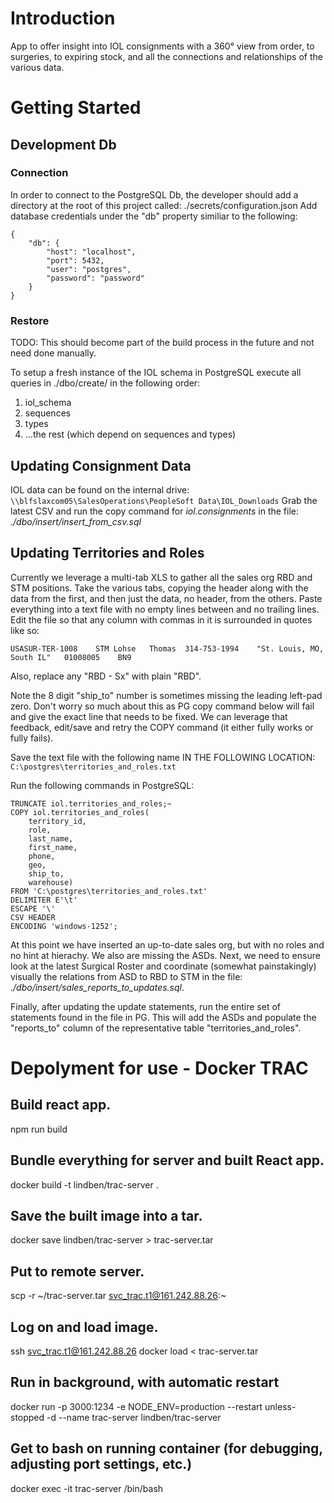 # Introduction 
App to offer insight into IOL consignments with a 360° view from order, to surgeries, to expiring stock, and all the connections and relationships of the various data.

# Getting Started

## Development Db

### Connection
In order to connect to the PostgreSQL Db, the developer should add a directory at the root of this project called:
./secrets/configuration.json
Add database credentials under the "db" property similiar to the following:
```
{
    "db": {
        "host": "localhost",
        "port": 5432,
        "user": "postgres",
        "password": "password"
    }
}
```
### Restore
TODO: This should become part of the build process in the future and not need done manually.

To setup a fresh instance of the IOL schema in PostgreSQL execute all queries in ./dbo/create/ in the following order:
1. iol_schema
2. sequences
3. types
4. ...the rest (which depend on sequences and types) 

## Updating Consignment Data
IOL data can be found on the internal drive: `\\blfslaxcom05\SalesOperations\PeopleSoft Data\IOL_Downloads`
Grab the latest CSV and run the copy command for *iol.consignments* in the file: *./dbo/insert/insert_from_csv.sql*

## Updating Territories and Roles
Currently we leverage a multi-tab XLS to gather all the sales org RBD and STM positions.
Take the various tabs, copying the header along with the data from the first, and then just the data, no header, from the others. Paste everything into a text file with no empty lines between and no trailing lines.
Edit the file so that any column with commas in it is surrounded in quotes like so:

`USASUR-TER-1008	STM	Lohse	Thomas	314-753-1994	"St. Louis, MO, South IL"	01008005	BN9`

Also, replace any "RBD - Sx" with plain "RBD".

Note the 8 digit "ship_to" number is sometimes missing the leading left-pad zero. Don't worry so much about this as PG copy command below will fail and give the exact line that needs to be fixed. We can leverage that feedback, edit/save and retry the COPY command (it either fully works or fully fails).

Save the text file with the following name IN THE FOLLOWING LOCATION:
`C:\postgres\territories_and_roles.txt`

Run the following commands in PostgreSQL:
```
TRUNCATE iol.territories_and_roles;~
COPY iol.territories_and_roles(
	territory_id,
    role,
    last_name,
    first_name,
    phone,
    geo,
    ship_to,
    warehouse)
FROM 'C:\postgres\territories_and_roles.txt'
DELIMITER E'\t'
ESCAPE '\'
CSV HEADER
ENCODING 'windows-1252';
```
At this point we have inserted an up-to-date sales org, but with no roles and no hint at hierachy. We also are missing the ASDs. Next, we need to ensure look at the latest Surgical Roster and coordinate (somewhat painstakingly) visually the relations from ASD to RBD to STM in the file: *./dbo/insert/sales_reports_to_updates.sql*.

Finally, after updating the update statements, run the entire set of statements found in the file in PG. This will add the ASDs and populate the "reports_to" column of the representative table "territories_and_roles".

# Depolyment for use - Docker TRAC
## Build react app.
npm run build
## Bundle everything for server and built React app.
docker build -t lindben/trac-server .
## Save the built image into a tar.
docker save lindben/trac-server > trac-server.tar
## Put to remote server.
scp  -r ~/trac-server.tar svc_trac.t1@161.242.88.26:~
## Log on and load image.
ssh svc_trac.t1@161.242.88.26
docker load < trac-server.tar
## Run in background, with automatic restart
docker run -p 3000:1234 -e NODE_ENV=production --restart unless-stopped -d --name trac-server lindben/trac-server
## Get to bash on running container (for debugging, adjusting port settings, etc.)
docker exec -it trac-server /bin/bash

